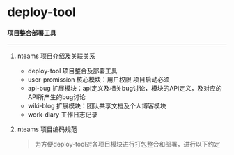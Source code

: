 # deploy-tool
#### 项目整合部署工具
---
1. nteams 项目介绍及关联关系
   * deploy-tool 项目整合及部署工具
   * user-promission 核心模块：用户权限 项目启动必须
   * api-bug 扩展模块：api定义及相关bug讨论，模块的API定义，及对应的API所产生的bug讨论
   * wiki-blog 扩展模块：团队共享文档及个人博客模块
   * work-diary 工作日志记录

2. nteams 项目编码规范
   > 为方便deploy-tool对各项目模块进行打包整合和部署，进行以下约定
